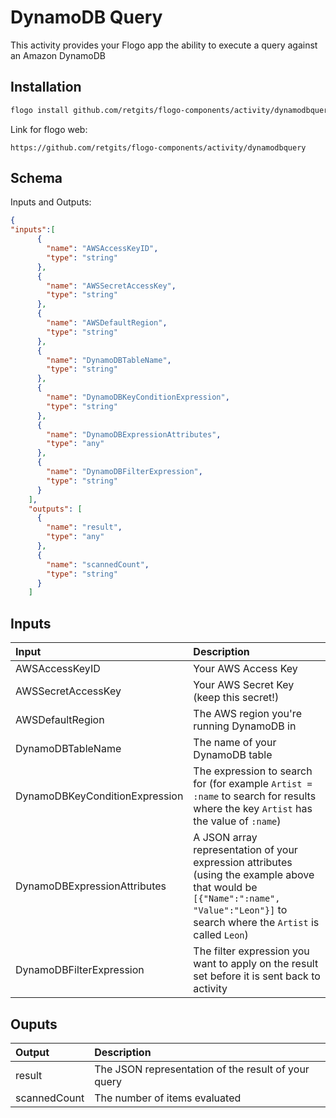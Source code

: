 # DynamoDB Query
This activity provides your Flogo app the ability to execute a query against an Amazon DynamoDB

## Installation

```bash
flogo install github.com/retgits/flogo-components/activity/dynamodbquery
```
Link for flogo web:
```
https://github.com/retgits/flogo-components/activity/dynamodbquery
```

## Schema
Inputs and Outputs:

```json
{
"inputs":[
      {
        "name": "AWSAccessKeyID",
        "type": "string"
      },
      {
        "name": "AWSSecretAccessKey",
        "type": "string"
      },
      {
        "name": "AWSDefaultRegion",
        "type": "string"
      },
      {
        "name": "DynamoDBTableName",
        "type": "string"
      },
      {
        "name": "DynamoDBKeyConditionExpression",
        "type": "string"
      },
      {
        "name": "DynamoDBExpressionAttributes",
        "type": "any"
      },
      {
        "name": "DynamoDBFilterExpression",
        "type": "string"
      }
    ],
    "outputs": [
      {
        "name": "result",
        "type": "any"
      },
      {
        "name": "scannedCount",
        "type": "string"
      }
    ]
```
## Inputs
| Input                          | Description    |
|:-------------------------------|:---------------|
| AWSAccessKeyID                 | Your AWS Access Key                       |
| AWSSecretAccessKey             | Your AWS Secret Key (keep this secret!)   |
| AWSDefaultRegion               | The AWS region you're running DynamoDB in |
| DynamoDBTableName              | The name of your DynamoDB table           |
| DynamoDBKeyConditionExpression | The expression to search for (for example `Artist = :name` to search for results where the key `Artist` has the value of `:name`) |
| DynamoDBExpressionAttributes   | A JSON array representation of your expression attributes (using the example above that would be `[{"Name":":name", "Value":"Leon"}]` to search where the `Artist` is called `Leon`) |  
| DynamoDBFilterExpression       | The filter expression you want to apply on the result set before it is sent back to activity |

## Ouputs
| Output       | Description                                         |
|:-------------|:----------------------------------------------------|
| result       | The JSON representation of the result of your query |
| scannedCount | The number of items evaluated                       |